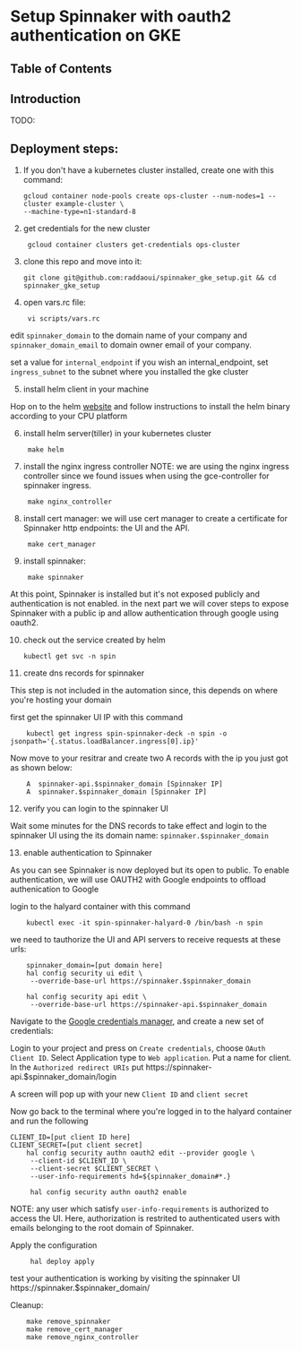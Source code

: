 Setup Spinnaker with oauth2 authentication on GKE
===================================================

Table of Contents
-------------------

Introduction
-------------
TODO:

Deployment steps:
------------------

1. If you don't have a kubernetes cluster installed, create one with this command:

       gcloud container node-pools create ops-cluster --num-nodes=1 --cluster example-cluster \
       --machine-type=n1-standard-8

2. get credentials for the new cluster

        gcloud container clusters get-credentials ops-cluster

3. clone this repo and move into it:

       git clone git@github.com:raddaoui/spinnaker_gke_setup.git && cd spinnaker_gke_setup

4. open vars.rc file:

        vi scripts/vars.rc

edit `spinnaker_domain` to the domain name of your company and `spinnaker_domain_email` to domain owner email of your company.

set a value for `internal_endpoint`
if you wish an internal_endpoint, set `ingress_subnet` to the subnet where you installed the gke cluster

5. install helm client in your machine

Hop on to the helm [website](https://docs.helm.sh/using_helm/#installing-the-helm-client) and follow instructions to install the helm binary according to your CPU platform

6. install helm server(tiller) in your kubernetes cluster

        make helm

7. install the nginx ingress controller
NOTE: we are using the nginx ingress controller since we found issues when using the gce-controller for spinnaker ingress.

        make nginx_controller

8. install cert manager:
we will use cert manager to create a certificate for Spinnaker http endpoints: the UI and the API.

        make cert_manager

9. install spinnaker:

        make spinnaker

At this point, Spinnaker is installed but it's not exposed publicly and authentication is not enabled.
in the next part we will cover steps to expose Spinnaker with a public ip and allow authentication through google using oauth2.

10. check out the service created by helm

        kubectl get svc -n spin

11. create dns records for spinnaker

This step is not included in the automation since, this depends on where you're hosting your domain

first get the spinnaker UI IP with this command

        kubectl get ingress spin-spinnaker-deck -n spin -o jsonpath='{.status.loadBalancer.ingress[0].ip}'


Now move to your resitrar and create two A records with the ip you just got as shown below:

        A  spinnaker-api.$spinnaker_domain [Spinnaker IP]
        A  spinnaker.$spinnaker_domain [Spinnaker IP] 

12. verify you can login to the spinnaker UI

Wait some minutes for the DNS records to take effect and login to the spinnaker UI using the its domain name: `spinnaker.$spinnaker_domain` 

13. enable authentication to Spinnaker

As you can see Spinnaker is now deployed but its open to public.
To enable authentication, we will use OAUTH2 with Google endpoints to offload authenication to Google

login to the halyard container with this command

        kubectl exec -it spin-spinnaker-halyard-0 /bin/bash -n spin

we need to tauthorize the UI and API servers to receive requests at these urls:

        spinnaker_domain=[put domain here]
        hal config security ui edit \
         --override-base-url https://spinnaker.$spinnaker_domain

        hal config security api edit \
         --override-base-url https://spinnaker-api.$spinnaker_domain


Navigate to the [Google credentials manager](https://console.developers.google.com/apis/credentials), and create a new set of credentials:

Login to your project and press on `Create credentials`, choose `OAuth Client ID`.
Select Application type to `Web application`. Put a name for client. In the `Authorized redirect URIs` put  https://spinnaker-api.$spinnaker_domain/login

A screen will pop up with your new `Client ID` and `client secret`

Now go back to the terminal where you're logged in to the halyard container and run the following

	CLIENT_ID=[put client ID here]
	CLIENT_SECRET=[put client secret]
        hal config security authn oauth2 edit --provider google \
         --client-id $CLIENT_ID \
         --client-secret $CLIENT_SECRET \
         --user-info-requirements hd=${spinnaker_domain#*.}

         hal config security authn oauth2 enable

NOTE: any user which satisfy `user-info-requirements` is authorized to access the UI. Here, authorization is restrited to authenticated users with emails belonging to the root domain of Spinnaker.

Apply the configuration

         hal deploy apply


test your authentication is working by visiting the spinnaker UI https://spinnaker.$spinnaker_domain/


Cleanup:

        make remove_spinnaker
        make remove_cert_manager
        make remove_nginx_controller 
